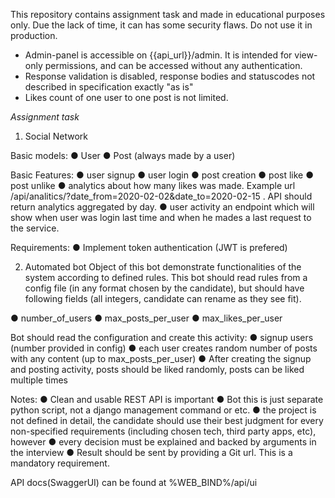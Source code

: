 This repository contains assignment task and made in educational purposes only.
Due the lack of time, it can has some security flaws. Do not use it in production.

* Admin-panel is accessible on {{api_url}}/admin.
It is intended for view-only permissions, and can be accessed without any authentication.
* Response validation is disabled,  response bodies and statuscodes not described in specification exactly "as is"
* Likes count of one user to one post is not limited.


*Assignment task*

1. Social Network

Basic models:
● User
● Post (always made by a user)

Basic Features:
● user signup
● user login
● post creation
● post like
● post unlike
● analytics about how many likes was made. Example url
/api/analitics/?date_from=2020-02-02&date_to=2020-02-15 . API should return analytics aggregated
by day.
● user activity an endpoint which will show when user was login last time and when he mades a last
request to the service.

Requirements:
● Implement token authentication (JWT is prefered)



2. Automated bot
Object of this bot demonstrate functionalities of the system according to defined rules. This bot
should read rules from a config file (in any format chosen by the candidate), but should have
following fields (all integers, candidate can rename as they see fit).

● number_of_users
● max_posts_per_user
● max_likes_per_user

Bot should read the configuration and create this activity:
● signup users (number provided in config)
● each user creates random number of posts with any content (up to
max_posts_per_user)
● After creating the signup and posting activity, posts should be liked randomly, posts
can be liked multiple times

Notes:
● ​Clean and usable REST API is important
● Bot this is just separate python script, not a django management command or etc.
● the project is not defined in detail, the candidate should use their best judgment for every
non-specified requirements (including chosen tech, third party apps, etc), however
● every decision must be explained and backed by arguments in the interview
● Result should be sent by providing a Git url. This is a mandatory requirement.

API docs(SwaggerUI) can be found at %WEB_BIND%/api/ui
